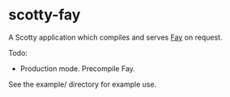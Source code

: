 scotty-fay
==========

A Scotty application which compiles and serves [Fay][] on request.

Todo:

* Production mode. Precompile Fay.

See the example/ directory for example use.

[Fay]: http://fay-lang.org
